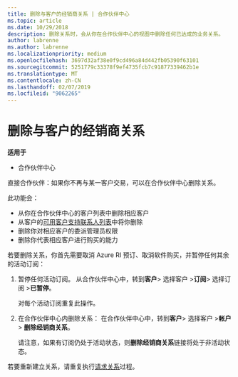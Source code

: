 ```yaml
---
title: 删除与客户的经销商关系 | 合作伙伴中心
ms.topic: article
ms.date: 10/29/2018
description: 删除关系时，会从你在合作伙伴中心的视图中删除任何已达成的业务关系。
author: labrenne
ms.author: labrenne
ms.localizationpriority: medium
ms.openlocfilehash: 3697d32af38e0f9cd496a84d442fb05390f63101
ms.sourcegitcommit: 5251779c33378f9ef4735fcb7c91877339462b1e
ms.translationtype: MT
ms.contentlocale: zh-CN
ms.lasthandoff: 02/07/2019
ms.locfileid: "9062265"
---
```

# <a name="remove-a-reseller-relationship-with-a-customer"></a>删除与客户的经销商关系

**适用于**

-   合作伙伴中心

直接合作伙伴：如果你不再与某一客户交易，可以在合作伙伴中心删除关系。 

此功能会：
*  从你在合作伙伴中心的客户列表中删除相应客户
*  从客户的[可用客户支持联系人列表](assign-support-contacts.md)中将你删除
*  删除你对相应客户的委派管理员权限
*  删除你代表相应客户进行购买的能力

若要删除关系，你首先需要取消 Azure RI 预订、取消软件购买，并暂停任何其余的活动订阅：
1. 暂停任何活动订阅。 从合作伙伴中心中，转到**客户**> 选择客户 >**订阅**> 选择订阅 >**已暂停**。 

   对每个活动订阅重复此操作。

2. 在合作伙伴中心内删除关系： 在合作伙伴中心中，转到**客户**> 选择客户 >**帐户** > **删除经销商关系**。

   请注意，如果有订阅仍处于活动状态，则**删除经销商关系**链接将处于非活动状态。 

若要重新建立关系，请重复执行[请求关系](request-a-relationship-with-a-customer.md)过程。

